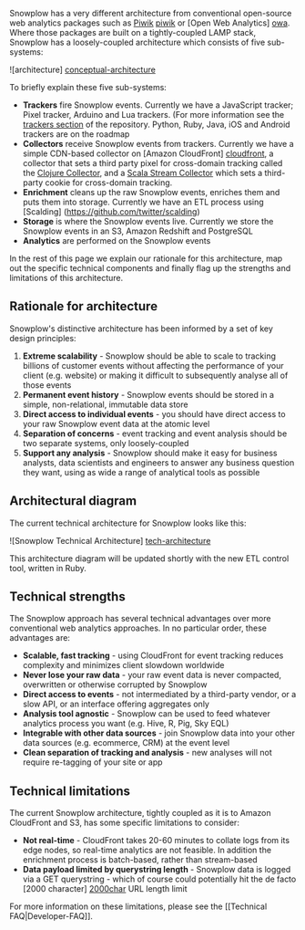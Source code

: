 Snowplow has a very different architecture from conventional open-source web analytics packages such as [Piwik] [piwik] or [Open Web Analytics] [owa]. Where those packages are built on a tightly-coupled LAMP stack, Snowplow has a loosely-coupled architecture which consists of five sub-systems:

![architecture] [conceptual-architecture]

To briefly explain these five sub-systems:

* **Trackers** fire Snowplow events. Currently we have a JavaScript tracker; Pixel tracker, Arduino and Lua trackers. (For more information see the [trackers section](https://github.com/snowplow/snowplow/tree/master/1-trackers) of the repository. Python, Ruby, Java, iOS and Android trackers are on the roadmap
* **Collectors** receive Snowplow events from trackers. Currently we have a simple CDN-based collector on [Amazon CloudFront] [cloudfront], a collector that sets a third party pixel for cross-domain tracking called the [Clojure Collector](https://github.com/snowplow/snowplow/tree/master/2-collectors/clojure-collector), and a [Scala Stream Collector](https://github.com/snowplow/snowplow/tree/master/2-collectors/scala-stream-collector) which sets a third-party cookie for cross-domain tracking.
* **Enrichment** cleans up the raw Snowplow events, enriches them and puts them into storage. Currently we have an ETL process using [Scalding] (https://github.com/twitter/scalding)
* **Storage** is where the Snowplow events live. Currently we store the Snowplow events in an S3, Amazon Redshift and PostgreSQL
* **Analytics** are performed on the Snowplow events

In the rest of this page we explain our rationale for this architecture, map out the specific technical components and finally flag up the strengths and limitations of this architecture.

## Rationale for architecture

Snowplow's distinctive architecture has been informed by a set of key design principles:

1. **Extreme scalability** - Snowplow should be able to scale to tracking billions of customer events without affecting the performance of your client (e.g. website) or making it difficult to subsequently analyse all of those events
2. **Permanent event history** - Snowplow events should be stored in a simple, non-relational, immutable data store
3. **Direct access to individual events** - you should have direct access to your raw Snowplow event data at the atomic level
4. **Separation of concerns** - event tracking and event analysis should be two separate systems, only loosely-coupled
5. **Support any analysis** - Snowplow should make it easy for business analysts, data scientists and engineers to answer any business question they want, using as wide a range of analytical tools as possible

## Architectural diagram

The current technical architecture for Snowplow looks like this:

![Snowplow Technical Architecture] [tech-architecture]

This architecture diagram will be updated shortly with the new ETL control tool, written in Ruby.

## Technical strengths

The Snowplow approach has several technical advantages over more
conventional web analytics approaches. In no particular order, these
advantages are:

* **Scalable, fast tracking** - using CloudFront for event tracking
    reduces complexity and minimizes client slowdown worldwide
* **Never lose your raw data** - your raw event data is never
    compacted, overwritten or otherwise corrupted by Snowplow
* **Direct access to events** - not intermediated by a third-party
    vendor, or a slow API, or an interface offering aggregates only
* **Analysis tool agnostic** - Snowplow can be used to feed whatever
    analytics process you want (e.g. Hive, R, Pig, Sky EQL)  
* **Integrable with other data sources** - join Snowplow data into
    your other data sources (e.g. ecommerce, CRM) at the event level
* **Clean separation of tracking and analysis** - new analyses will not
    require re-tagging of your site or app

## Technical limitations

The current Snowplow architecture, tightly coupled as it is to Amazon
CloudFront and S3, has some specific limitations to consider:

* **Not real-time** - CloudFront takes 20-60 minutes to collate logs from its edge nodes, so real-time analytics are not feasible. In addition the enrichment process is batch-based, rather than stream-based
* **Data payload limited by querystring length** - Snowplow data is logged via a GET querystring - which of course could potentially hit the de facto [2000 character] [2000char] URL length limit

For more information on these limitations, please see the [[Technical FAQ|Developer-FAQ]].

[conceptual-architecture]: https://d3i6fms1cm1j0i.cloudfront.net/github-wiki/images/conceptual-architecture.png
[tech-architecture]: https://d3i6fms1cm1j0i.cloudfront.net/github-wiki/images/technical-architecture.png
[piwik]: http://piwik.org/
[owa]: http://www.openwebanalytics.com/
[cloudfront]: http://aws.amazon.com/cloudfront/
[s3]: http://aws.amazon.com/s3/
[hadoop]: http://hadoop.apache.org/
[hive]: http://hive.apache.org/
[2000char]: http://stackoverflow.com/questions/417142/what-is-the-maximum-length-of-a-url

